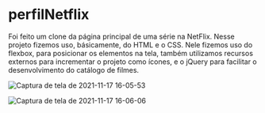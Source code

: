 # perfilNetflix

Foi feito um clone da página principal de uma série na NetFlix. 
Nesse projeto fizemos uso, básicamente, do HTML e o CSS. Nele fizemos
uso do flexbox, para posicionar os elementos na tela, também 
utilizamos recursos externos para incrementar o projeto como ícones,
e o jQuery para facilitar o desenvolvimento do catálogo de filmes. 

![Captura de tela de 2021-11-17 16-05-53](https://user-images.githubusercontent.com/88064533/142266687-04c3fe98-4a1a-4dd4-bd86-3b010d8bb9b8.png)

![Captura de tela de 2021-11-17 16-06-06](https://user-images.githubusercontent.com/88064533/142266714-154dedb7-5b17-4d5d-b5e6-c66b6ae5bdcf.png)

